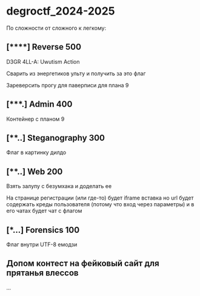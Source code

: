 # degroctf_2024-2025

По сложности от сложного к легкому:

## [****] Reverse 500

D3GR 4LL-A: Uwutism Action

Сварить из энергетиков ульту и получить за это флаг

Зареверсить прогу для паверписи для плана 9

## [***.] Admin 400

Контейнер с планом 9

## [**..] Steganography 300

Флаг в картинку дилдо

## [**..] Web 200

Взять залупу с безумхака и доделать ее

На странице регистрации (или где-то) будет iframe вставка но url будет содержать креды пользователя (потому что вход через параметры) и в его чатах будет чат с флагом

## [*...] Forensics 100

Флаг внутри UTF-8 емодзи

## Допом контест на фейковый сайт для прятанья влессов

...

